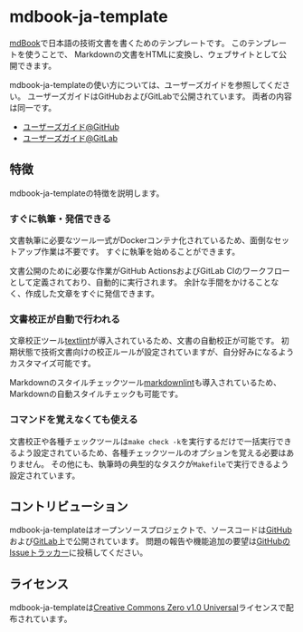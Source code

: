 # mdbook-ja-template

[mdBook]で日本語の技術文書を書くためのテンプレートです。
このテンプレートを使うことで、 Markdownの文書をHTMLに変換し、ウェブサイトとして公開できます。

mdbook-ja-templateの使い方については、ユーザーズガイドを参照してください。
ユーザーズガイドはGitHubおよびGitLabで公開されています。
両者の内容は同一です。

* [ユーザーズガイド@GitHub](https://gifnksm.github.io/mdbook-ja-template/index.html)
* [ユーザーズガイド@GitLab](https://gifnksm.gitlab.io/mdbook-ja-template/index.html)

<!-- ANCHOR: body -->

## 特徴

mdbook-ja-templateの特徴を説明します。

### すぐに執筆・発信できる

文書執筆に必要なツール一式がDockerコンテナ化されているため、面倒なセットアップ作業は不要です。
すぐに執筆を始めることができます。

文書公開のために必要な作業がGitHub ActionsおよびGitLab CIのワークフローとして定義されており、自動的に実行されます。
余計な手間をかけることなく、作成した文章をすぐに発信できます。

### 文書校正が自動で行われる

文章校正ツール[textlint]が導入されているため、文書の自動校正が可能です。
初期状態で技術文書向けの校正ルールが設定されていますが、自分好みになるようカスタマイズ可能です。

Markdownのスタイルチェックツール[markdownlint]も導入されているため、Markdownの自動スタイルチェックも可能です。

### コマンドを覚えなくても使える

文書校正や各種チェックツールは`make check -k`を実行するだけで一括実行できるよう設定されているため、各種チェックツールのオプションを覚える必要はありません。
その他にも、執筆時の典型的なタスクが`Makefile`で実行できるよう設定されています。

## コントリビューション

mdbook-ja-templateはオープンソースプロジェクトで、ソースコードは[GitHub]および[GitLab]上で公開されています。
問題の報告や機能追加の要望は[GitHubのIssueトラッカー]に投稿してください。

## ライセンス

mdbook-ja-templateは[Creative Commons Zero v1.0 Universal]ライセンスで配布されています。

[mdBook]: https://github.com/rust-lang/mdBook
[textlint]: https://textlint.github.io/
[markdownlint]: https://github.com/DavidAnson/markdownlint
[GitHub]: https://github.com/gifnksm/mdbook-ja-template
[GitLab]: https://gitlab.com/gifnksm/mdbook-ja-template
[GitHubのIssueトラッカー]: https://github.com/gifnksm/mdbook-ja-template/issues
[Creative Commons Zero v1.0 Universal]: https://creativecommons.org/publicdomain/zero/1.0/

<!-- ANCHOR_END: body -->
